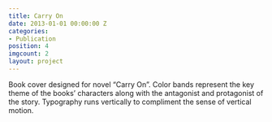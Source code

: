 ```yaml
---
title: Carry On
date: 2013-01-01 00:00:00 Z
categories:
- Publication
position: 4
imgcount: 2
layout: project
---
```


Book cover designed for novel “Carry On”. Color bands represent the key theme of the books’ characters along with the antagonist and protagonist of the story. Typography runs vertically to compliment the sense of vertical motion.
